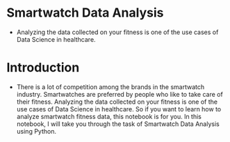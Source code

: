# Smartwatch Data Analysis
- Analyzing the data collected on your fitness is one of the use cases of Data Science in healthcare.


# Introduction

- There is a lot of competition among the brands in the smartwatch industry. Smartwatches are preferred by people who like to take care of their fitness. Analyzing the data collected on your fitness is one of the use cases of Data Science in healthcare. So if you want to learn how to analyze smartwatch fitness data, this notebook is for you. In this notebook, I will take you through the task of Smartwatch Data Analysis using Python.
